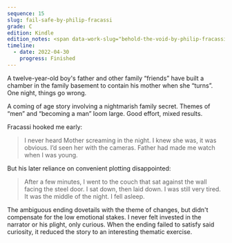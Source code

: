 ```yaml
---
sequence: 15
slug: fail-safe-by-philip-fracassi
grade: C
edition: Kindle
edition_notes: <span data-work-slug="behold-the-void-by-philip-fracassi">_Behold the Void_</span>, Lovecraft eZine Press, 2018
timeline:
  - date: 2022-04-30
    progress: Finished
---
```


A twelve-year-old boy's father and other family “friends” have built a chamber in the family basement to contain his mother when she “turns”. One night, things go wrong.

<!-- end -->

A coming of age story involving a nightmarish family secret. Themes of “men” and “becoming a man” loom large. Good effort, mixed results.

Fracassi hooked me early:

> I never heard Mother screaming in the night. I knew she was, it was obvious. I’d seen her with the cameras. Father had made me watch when I was young.

But his later reliance on convenient plotting disappointed:

> After a few minutes, I went to the couch that sat against the wall facing the steel door. I sat down, then laid down. I was still very tired. It was the middle of the night. I fell asleep.

The ambiguous ending dovetails with the theme of changes, but didn't compensate for the low emotional stakes. I never felt invested in the narrator or his plight, only curious. When the ending failed to satisfy said curiosity, it reduced the story to an interesting thematic exercise.
